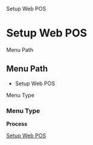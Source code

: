 
Setup Web POS
# Setup Web POS



Menu Path
## Menu Path



- Setup Web POS

Menu Type
### Menu Type

**Process**


[Setup Web POS](../../functional-guide/window/process-setup-web-pos.md)